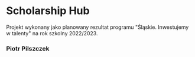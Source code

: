 # Scholarship Hub

Projekt wykonany jako planowany rezultat programu "Śląskie. Inwestujemy w talenty" na rok szkolny 2022/2023.

### Piotr Pilszczek
